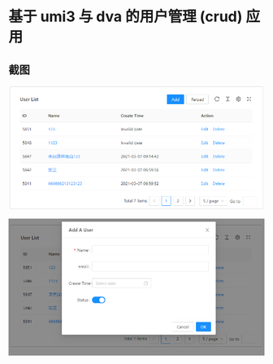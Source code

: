 # 基于 umi3 与 dva 的用户管理 (crud) 应用

## 截图

![user-list](./images/user-list.png)

![add-user](./images/add-user.png)
